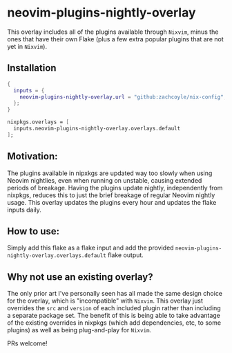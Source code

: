 # neovim-plugins-nightly-overlay

This overlay includes all of the plugins available through `Nixvim`, minus the ones that have their own Flake (plus a few extra popular plugins that are not yet in `Nixvim`).

## Installation

```nix
{
  inputs = {
    neovim-plugins-nightly-overlay.url = "github:zachcoyle/nix-config";
  };
}
```

```nix
nixpkgs.overlays = [
  inputs.neovim-plugins-nightly-overlay.overlays.default
];
```

## Motivation:

The plugins available in nipxkgs are updated way too slowly when using Neovim nightlies, even when running on unstable, causing extended periods of breakage. Having the plugins update nightly, independently from nixpkgs, reduces this to just the brief breakage of regular Neovim nightly usage. This overlay updates the plugins every hour and updates the flake inputs daily.

## How to use:

Simply add this flake as a flake input and add the provided `neovim-plugins-nightly-overlay.overlays.default` flake output.

## Why not use an existing overlay?

The only prior art I've personally seen has all made the same design choice for the overlay, which is "incompatible" with `Nixvim`. This overlay just overrides the `src` and `version` of each included plugin rather than including a separate package set.  The benefit of this is being able to take advantage of the existing overrides in nixpkgs (which add dependencies, etc, to some plugins) as well as being plug-and-play for `Nixvim`.

PRs welcome!

